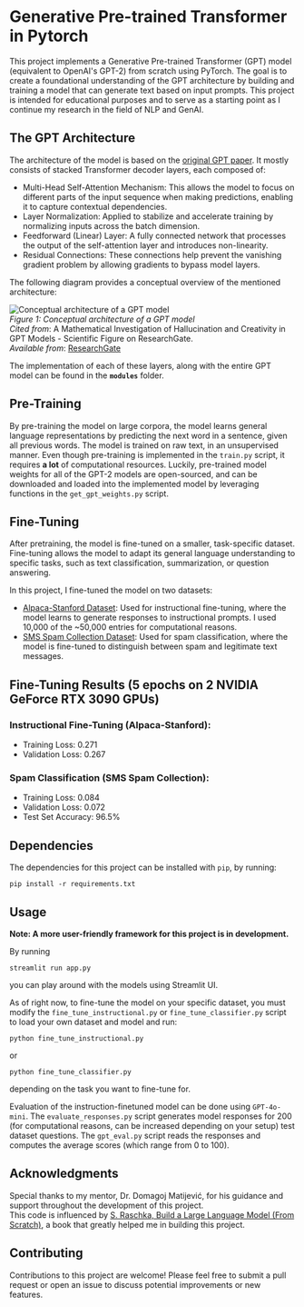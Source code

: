 # Generative Pre-trained Transformer in Pytorch
This project implements a Generative Pre-trained Transformer (GPT) model (equivalent to OpenAI's GPT-2) from scratch using PyTorch. The goal is to create a foundational understanding of the GPT architecture by building and training a model that can generate text based on input prompts. This project is intended for educational purposes and to serve as a starting point as I continue my research in the field of NLP and GenAI.

## The GPT Architecture
The architecture of the model is based on the [original GPT paper](https://s3-us-west-2.amazonaws.com/openai-assets/research-covers/language-unsupervised/language_understanding_paper.pdf).
It mostly consists of stacked Transformer decoder layers, each composed of:

- Multi-Head Self-Attention Mechanism: This allows the model to focus on different parts of the input sequence when making predictions, enabling it to capture contextual dependencies.
- Layer Normalization: Applied to stabilize and accelerate training by normalizing inputs across the batch dimension.
- Feedforward (Linear) Layer: A fully connected network that processes the output of the self-attention layer and introduces non-linearity.
- Residual Connections: These connections help prevent the vanishing gradient problem by allowing gradients to bypass model layers.

The following diagram provides a conceptual overview of the mentioned architecture:

<img src="https://github.com/user-attachments/assets/cd45144b-9a1b-4a33-ad0a-7a3f76dc6b03" alt="Conceptual architecture of a GPT model"/> <br>
*Figure 1: Conceptual architecture of a GPT model*  
*Cited from*: A Mathematical Investigation of Hallucination and Creativity in GPT Models - Scientific Figure on ResearchGate.  
*Available from*: [ResearchGate](https://www.researchgate.net/figure/Conceptual-architecture-of-a-GPT-model_fig1_370853178)

The implementation of each of these layers, along with the entire GPT model can be found in the **`modules`** folder.

## Pre-Training
By pre-training the model on large corpora, the model learns general language representations by predicting the next word in a sentence, given all previous words. The model is trained on raw text, in an unsupervised manner. Even though pre-training is implemented in the `train.py` script, it requires **a lot** of computational resources. Luckily, pre-trained model weights for all of the GPT-2 models are open-sourced, and can be downloaded and loaded into the implemented model by leveraging functions in the `get_gpt_weights.py` script.

## Fine-Tuning
After pretraining, the model is fine-tuned on a smaller, task-specific dataset. Fine-tuning allows the model to adapt its general language understanding to specific tasks, such as text classification, summarization, or question answering. 

In this project, I fine-tuned the model on two datasets:

- [Alpaca-Stanford Dataset](https://github.com/tatsu-lab/stanford_alpaca?tab=readme-ov-file#data-release): Used for instructional fine-tuning, where the model learns to generate responses to instructional prompts. I used 10,000 of the ~50,000 entries for computational reasons.
- [SMS Spam Collection Dataset](https://www.kaggle.com/datasets/uciml/sms-spam-collection-dataset): Used for spam classification, where the model is fine-tuned to distinguish between spam and legitimate text messages.

## Fine-Tuning Results (5 epochs on 2 NVIDIA GeForce RTX 3090 GPUs)

### Instructional Fine-Tuning (Alpaca-Stanford):
- Training Loss: 0.271
- Validation Loss: 0.267

### Spam Classification (SMS Spam Collection):
- Training Loss: 0.084
- Validation Loss: 0.072
- Test Set Accuracy: 96.5%

## Dependencies
The dependencies for this project can be installed with `pip`, by running:
```
pip install -r requirements.txt
```

## Usage
**Note: A more user-friendly framework for this project is in development.**

By running
```
streamlit run app.py
```
you can play around with the models using Streamlit UI.


As of right now, to fine-tune the model on your specific dataset, you must modify the `fine_tune_instructional.py` or `fine_tune_classifier.py` script to load your own dataset and model and run:
```
python fine_tune_instructional.py
```
or
```
python fine_tune_classifier.py
```
depending on the task you want to fine-tune for.

Evaluation of the instruction-finetuned model can be done using `GPT-4o-mini`. 
The `evaluate_responses.py` script generates model responses for 200 (for computational reasons, can be increased depending on your setup) test dataset questions.
The `gpt_eval.py` script reads the responses and computes the average scores (which range from 0 to 100).

## Acknowledgments
Special thanks to my mentor, Dr. Domagoj Matijević, for his guidance and support throughout the development of this project. <br>
This code is influenced by [S. Raschka, Build a Large Language Model (From Scratch)](https://www.manning.com/books/build-a-large-language-model-from-scratch), a book that greatly helped me in building this project.

## Contributing
Contributions to this project are welcome! Please feel free to submit a pull request or open an issue to discuss potential improvements or new features.



